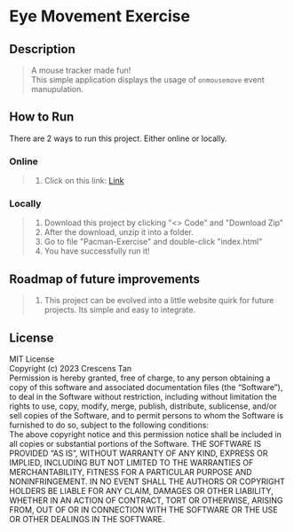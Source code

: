 # Eye Movement Exercise
## Description
> A mouse tracker made fun!<br>
> This simple application displays the usage of `onmousemove` event manupulation.

## How to Run
There are 2 ways to run this project. Either online or locally.
### Online
> 1. Click on this link: [Link](https://tancrescens.github.io/eye-movement/) <br>
### Locally
> 1. Download this project by clicking "<> Code" and "Download Zip" <br>
> 2. After the download, unzip it into a folder.<br>
> 3. Go to file "Pacman-Exercise" and double-click "index.html"<br>
> 4. You have successfully run it!<br>

## Roadmap of future improvements
> 1. This project can be evolved into a little website quirk for future projects. Its simple and easy to integrate.

## License
MIT License<br>
Copyright (c) 2023 Crescens Tan<br>
Permission is hereby granted, free of charge, to any person obtaining a copy of this software and associated documentation files (the “Software”), to deal in the Software without restriction, including without limitation the rights to use, copy, modify, merge, publish, distribute, sublicense, and/or sell copies of the Software, and to permit persons to whom the Software is furnished to do so, subject to the following conditions: <br> 
The above copyright notice and this permission notice shall be included in all copies or substantial portions of the Software. THE SOFTWARE IS PROVIDED “AS IS”, WITHOUT WARRANTY OF ANY KIND, EXPRESS OR IMPLIED, INCLUDING BUT NOT LIMITED TO THE WARRANTIES OF MERCHANTABILITY, FITNESS FOR A PARTICULAR PURPOSE AND NONINFRINGEMENT. IN NO EVENT SHALL THE AUTHORS OR COPYRIGHT HOLDERS BE LIABLE FOR ANY CLAIM, DAMAGES OR OTHER LIABILITY, WHETHER IN AN ACTION OF CONTRACT, TORT OR OTHERWISE, ARISING FROM, OUT OF OR IN CONNECTION WITH THE SOFTWARE OR THE USE OR OTHER DEALINGS IN THE SOFTWARE.
